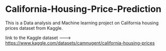 # California-Housing-Price-Prediction
This is a Data analysis and Machine learning project on California housing prices dataset from Kaggle.

link to the Kaggle dataset --->  https://www.kaggle.com/datasets/camnugent/california-housing-prices

